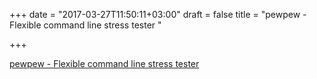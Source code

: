 +++
date = "2017-03-27T11:50:11+03:00"
draft = false
title = "pewpew - Flexible command line stress tester "

+++

<p><a href="https://t.co/BbsakK8x8u">pewpew - Flexible command line stress tester </a></p>